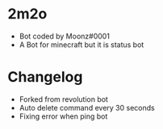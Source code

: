 # 2m2o
- Bot coded by Moonz#0001
- A Bot for minecraft but it is status bot

# Changelog
- Forked from revolution bot
- Auto delete command every 30 seconds
- Fixing error when ping bot
